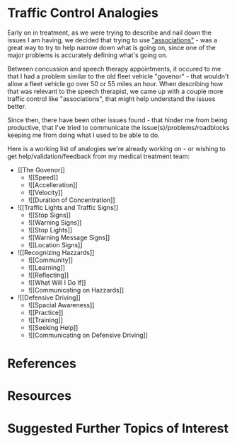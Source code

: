 # Traffic Control Analogies

Early on in treatment, as we were trying to describe and nail down the issues I am having, we decided that trying to use ["associations"](design/background/associations/README.md) - was a great way to try to help narrow down what is going on, since one of the major problems is accurately defining what's going on.

Between concussion and speech therapy appointments, it occured to me that I had a problem similar to the old fleet vehicle "govenor" - that wouldn't allow a fleet vehicle go over 50 or 55 miles an hour.  When describing how that was relevant to the speech therapist, we came up with a couple more traffic control like "associations", that might help understand the issues better.

Since then, there have been other issues found - that hinder me from being productive, that I've tried to communicate the issue(s)/problems/roadblocks keeping me from doing what I used to be able to do.

Here is a working list of analogies we're already working on - or wishing to get help/validation/feedback from my medical treatment team:

* [[The Govenor]]
	* ![[Speed]]
	* ![[Accelleration]]
	* ![[Velocity]]
	* ![[Duration of Concentration]]
* ![[Traffic Lights and Traffic Signs]]
	* ![[Stop Signs]]
	* ![[Warning Signs]]
	* ![[Stop Lights]]
	* ![[Warning Message Signs]]
	* ![[Location Signs]]
* ![[Recognizing Hazzards]]
	* ![[Community]]
	* ![[Learning]]
	* ![[Reflecting]]
	* ![[What Will I Do If]]
	* ![[Communicating on Hazzards]]
* ![[Defensive Driving]]
	*  ![[Spacial Awareness]]
	* ![[Practice]]
	* ![[Training]]
	* ![[Seeking Help]]
	* ![[Communicating on Defensive Driving]]
	
# References

# Resources

# Suggested Further Topics of Interest

